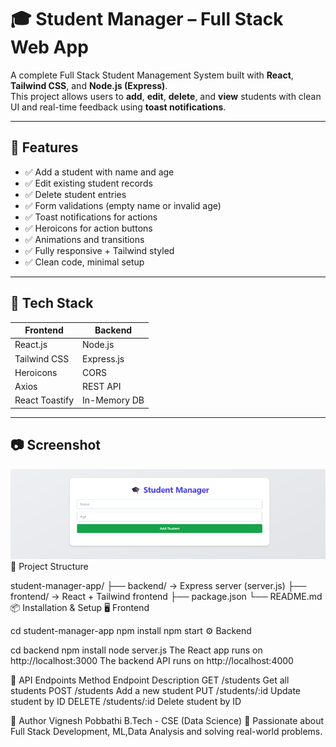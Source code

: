 # 🎓 Student Manager – Full Stack Web App

A complete Full Stack Student Management System built with **React**, **Tailwind CSS**, and **Node.js (Express)**.  
This project allows users to **add**, **edit**, **delete**, and **view** students with clean UI and real-time feedback using **toast notifications**.

---

## 🚀 Features

- ✅ Add a student with name and age
- ✅ Edit existing student records
- ✅ Delete student entries
- ✅ Form validations (empty name or invalid age)
- ✅ Toast notifications for actions
- ✅ Heroicons for action buttons
- ✅ Animations and transitions
- ✅ Fully responsive + Tailwind styled
- ✅ Clean code, minimal setup

---

## 🔧 Tech Stack

| Frontend           | Backend         |
|--------------------|-----------------|
| React.js           | Node.js         |
| Tailwind CSS       | Express.js      |
| Heroicons          | CORS            |
| Axios              | REST API        |
| React Toastify     | In-Memory DB    |

---

## 📷 Screenshot


![App Screenshot](./screenshot.png)
📁 Project Structure

student-manager-app/
├── backend/          → Express server (server.js)
├── frontend/         → React + Tailwind frontend
├── package.json
└── README.md
📦 Installation & Setup
🖥️ Frontend

cd student-manager-app
npm install
npm start
⚙️ Backend

cd backend
npm install
node server.js
The React app runs on http://localhost:3000
The backend API runs on http://localhost:4000

🔗 API Endpoints
Method	Endpoint	Description
GET	/students	Get all students
POST	/students	Add a new student
PUT	/students/:id	Update student by ID
DELETE	/students/:id	Delete student by ID

🧠 Author
Vignesh Pobbathi
B.Tech - CSE (Data Science)
💼 Passionate about Full Stack Development, ML,Data Analysis and solving real-world problems.
